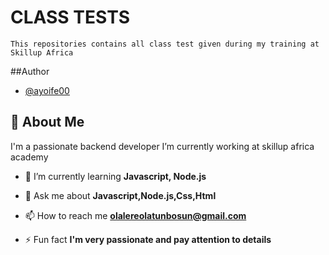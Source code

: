 # CLASS TESTS

```
This repositories contains all class test given during my training at Skillup Africa 
```

##Author

- [@ayoife00](https://github.com/ayoife00)


## 🚀 About Me
I'm a passionate backend developer I’m currently working at  skillup africa academy

- 🌱 I’m currently learning **Javascript, Node.js**

- 💬 Ask me about **Javascript,Node.js,Css,Html**

- 📫 How to reach me **olalereolatunbosun@gmail.com**

- ⚡ Fun fact **I'm very passionate and pay attention to details**


